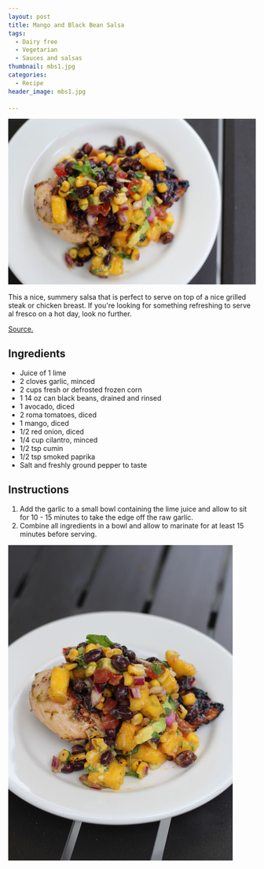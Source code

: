 ```yaml
---
layout: post
title: Mango and Black Bean Salsa
tags:
  - Dairy free
  - Vegetarian
  - Sauces and salsas
thumbnail: mbs1.jpg
categories:
  - Recipe
header_image: mbs1.jpg

---
```


![Image of Mango and Black Bean Salsa.](/upload/mbs1.jpg)

This a nice, summery salsa that is perfect to serve on top of a nice grilled steak or chicken breast. If you're looking for something refreshing to serve al fresco on a hot day, look no further.  
  
  
  
[Source.](http://www.thecomfortofcooking.com/2012/05/avocado-corn-and-mango-salad.html#comment-form)

## Ingredients

- Juice of 1 lime
- 2 cloves garlic, minced
- 2 cups fresh or defrosted frozen corn
- 1 14 oz can black beans, drained and rinsed
- 1 avocado, diced
- 2 roma tomatoes, diced
- 1 mango, diced
- 1/2 red onion, diced
- 1/4 cup cilantro, minced
- 1/2 tsp cumin
- 1/2 tsp smoked paprika
- Salt and freshly ground pepper to taste

## Instructions

1. Add the garlic to a small bowl containing the lime juice and allow to sit for 10 - 15 minutes to take the edge off the raw garlic.
1. Combine all ingredients in a bowl and allow to marinate for at least 15 minutes before serving.





![Image of Mango and Black Bean Salsa.](/upload/mbs2.jpg)